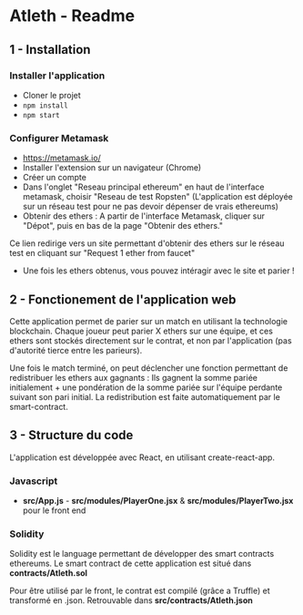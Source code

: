 # Atleth - Readme

## 1 - Installation
### Installer l'application 
- Cloner le projet
- `npm install`
- `npm start`
### Configurer Metamask
- https://metamask.io/
- Installer l'extension sur un navigateur (Chrome)
- Créer un compte
- Dans l'onglet "Reseau principal ethereum" en haut de l'interface metamask,
choisir "Reseau de test Ropsten" (L'application est déployée sur un réseau
test pour ne pas devoir dépenser de vrais ethereums) 
- Obtenir des ethers : A partir de l'interface Metamask, cliquer sur "Dépot",
puis en bas de la page "Obtenir des ethers."

Ce lien redirige vers un site permettant d'obtenir des ethers sur le réseau test
en cliquant sur "Request 1 ether from faucet"


- Une fois les ethers obtenus, vous pouvez intéragir avec le site et parier !
## 2 - Fonctionement de l'application web
Cette application permet de parier sur un match en utilisant la technologie blockchain.
Chaque joueur peut parier X ethers sur une équipe, et ces ethers sont stockés 
directement sur le contrat, et non par l'application (pas d'autorité tierce entre les parieurs).

Une fois le match terminé, on peut déclencher une fonction permettant de redistribuer
les ethers aux gagnants : Ils gagnent la somme pariée initialement + une pondération
de la somme pariée sur l'équipe perdante suivant son pari initial.
La redistribution est faite automatiquement par le smart-contract.

## 3 - Structure du code

L'application est développée avec React, en utilisant create-react-app.

### Javascript

- **src/App.js** - **src/modules/PlayerOne.jsx** & **src/modules/PlayerTwo.jsx** pour le front end

### Solidity

Solidity est le language permettant de développer des smart contracts ethereums.
Le smart contract de cette application est situé dans **contracts/Atleth.sol**

Pour être utilisé par le front, le contrat est compilé (grâce a Truffle) et
transformé en .json. Retrouvable dans **src/contracts/Atleth.json**
